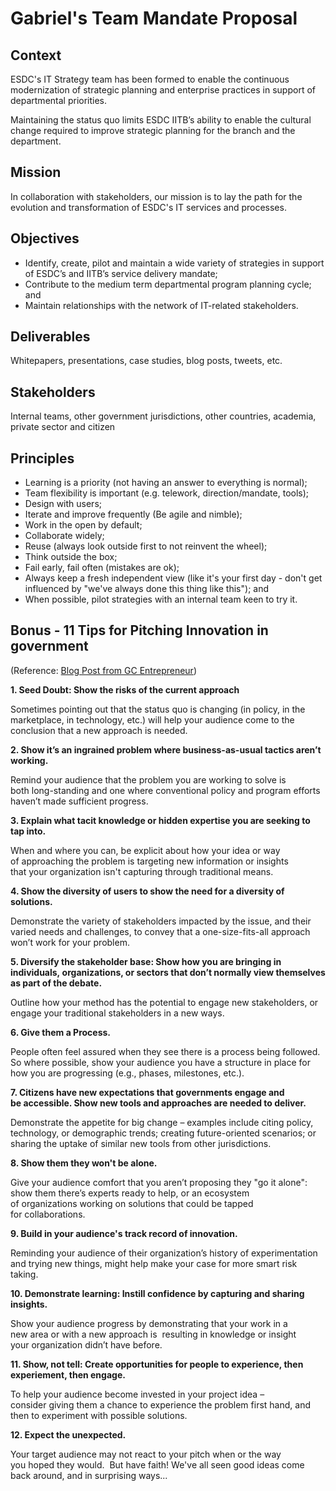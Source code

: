 # Gabriel's Team Mandate Proposal

## Context

ESDC's IT Strategy team has been formed to enable the continuous modernization of strategic planning and enterprise practices in support of departmental priorities.

Maintaining the status quo limits ESDC IITB’s ability to enable the cultural change required to improve strategic planning for the branch and the department.

## Mission

In collaboration with stakeholders, our mission is to lay the path for the evolution and transformation of ESDC's IT services and processes.

## Objectives

* Identify, create, pilot and maintain a wide variety of strategies in support of ESDC’s and IITB’s service delivery mandate;
* Contribute to the medium term departmental program planning cycle; and
* Maintain relationships with the network of IT-related stakeholders.
 
## Deliverables

Whitepapers, presentations, case studies, blog posts, tweets, etc.

## Stakeholders

Internal teams, other government jurisdictions, other countries, academia, private sector and citizen

## Principles

* Learning is a priority (not having an answer to everything is normal);
* Team flexibility is important (e.g. telework, direction/mandate, tools);
* Design with users;
* Iterate and improve frequently (Be agile and nimble);
* Work in the open by default;
* Collaborate widely;
* Reuse (always look outside first to not reinvent the wheel);
* Think outside the box;
* Fail early, fail often (mistakes are ok);
* Always keep a fresh independent view (like it's your first day - don't get influenced by "we've always done this thing like this"); and
* When possible, pilot strategies with an internal team keen to try it.

## Bonus - 11 Tips for Pitching Innovation in government
(Reference: [Blog Post from GC Entrepreneur](https://medium.com/gc-entrepreneur/11-tips-for-pitching-innovation-in-government-9fceac5a3c9))

**1. Seed Doubt: Show the risks of the current approach**

Sometimes pointing out that the status quo is changing (in policy, in the marketplace, in technology, etc.) will help your audience come to the conclusion that a new approach is needed.

**2. Show it’s an ingrained problem where business-as-usual tactics aren’t working.**

Remind your audience that the problem you are working to solve is both long-standing and one where conventional policy and program efforts haven’t made sufficient progress.

**3. Explain what tacit knowledge or hidden expertise you are seeking to tap into.**

When and where you can, be explicit about how your idea or way of approaching the problem is targeting new information or insights that your organization isn't capturing through traditional means.

**4. Show the diversity of users to show the need for a diversity of solutions.**

Demonstrate the variety of stakeholders impacted by the issue, and their varied needs and challenges, to convey that a one-size-fits-all approach won’t work for your problem.

**5. Diversify the stakeholder base: Show how you are bringing in individuals, organizations, or sectors that don’t normally view themselves as part of the debate.**

Outline how your method has the potential to engage new stakeholders, or engage your traditional stakeholders in a new ways.

**6. Give them a Process.**

People often feel assured when they see there is a process being followed. So where possible, show your audience you have a structure in place for how you are progressing (e.g., phases, milestones, etc.).

**7. Citizens have new expectations that governments engage and be accessible. Show new tools and approaches are needed to deliver.**

Demonstrate the appetite for big change – examples include citing policy, technology, or demographic trends; creating future-oriented scenarios; or sharing the uptake of similar new tools from other jurisdictions.

**8. Show them they won't be alone.**

Give your audience comfort that you aren’t proposing they "go it alone": show them there’s experts ready to help, or an ecosystem of organizations working on solutions that could be tapped for collaborations.

**9. Build in your audience's track record of innovation.**

Reminding your audience of their organization’s history of experimentation and trying new things, might help make your case for more smart risk taking.

**10. Demonstrate learning: Instill confidence by capturing and sharing insights.**

Show your audience progress by demonstrating that your work in a new area or with a new approach is  resulting in knowledge or insight your organization didn’t have before.

**11. Show, not tell: Create opportunities for people to experience, then experiement, then engage.**

To help your audience become invested in your project idea – consider giving them a chance to experience the problem first hand, and then to experiment with possible solutions.

**12. Expect the unexpected.**

Your target audience may not react to your pitch when or the way you hoped they would.  But have faith! We've all seen good ideas come back around, and in surprising ways...

